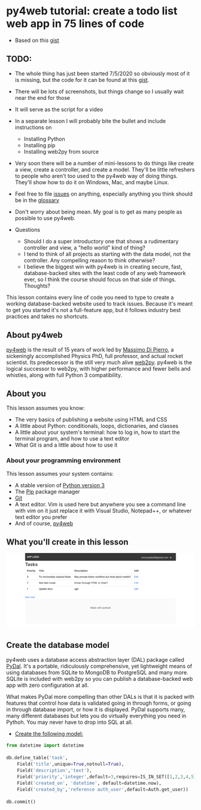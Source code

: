 # py4web tutorial: create a todo list web app in 75 lines of code

* Based on this [gist](https://gist.github.com/tomcam/7b723cbb5f6542f54532d45c1dbc2d19)

## TODO: 
* The whole thing has just been started 7/5/2020 so obviously most of it is missing, but the code for it can be found at this [gist](https://gist.github.com/tomcam/7b723cbb5f6542f54532d45c1dbc2d19).
* There will be lots of screenshots, but things change so I usually wait near the end for those
* It will serve as the script for a video
* In a separate lesson I will probably bite the bullet and include instructions on
  - Installing Python
  - Installing pip
  - Installing web2py from source
* Very soon there will be a number of mini-lessons to do things like create a view, create a controller, and create a model. They'll be little refreshers to people who aren't too used to the py4web way of doing things. They'll show how to do it on Windows, Mac, and maybe Linux.

* Feel free to file [issues](https://github.com/tomcam/py4webcasts/issues) on anything, especially anything you think should be in the [glossary](glossary.md)
* Don't worry about being mean. My goal is to get as many people as possible to use py4web.
* Questions
  - Should I do a super introductory one that shows a rudimentary controller and view, a "hello world" kind of thing?
  - I tend to think of all projects as starting with the data model, not the controller. Any compelling reason to think otherwise?
  - I believe the biggest win with py4web is in creating secure, fast, database-backed sites with the least code of any web framework ever, so I think the course should focus on that side of things. Thoughts?

This lesson contains every line of code you need to type to create a working database-backed website used to track issues. Because it's meant to get you started it's not a full-feature app, but it follows industry best practices and takes no shortcuts. 

## About py4web

[py4web](https://py4web.com) is the result of 15 years of work led by [Massimo Di Pierro](https://www.cdm.depaul.edu/Faculty-and-Staff/Pages/faculty-info.aspx?fid=343), a sickeningly accomplished Physics PhD, full professor, and actual rocket scientist. Its predecessor is the still very much alive [web2py](https://web2py.com). py4web is the logical successor to web2py, with higher performance and fewer bells and whistles, along with full Python 3 compatibility. 

## About you 

This lesson assumes you know:

* The very basics of publishing a website using HTML and CSS
* A little about Python: conditionals, loops, dictionaries, and classes
* A little about your system's terminal: how to log in, how to start the terminal program, and how to use a text editor
* What Git is and a little about how to use it

### About your programming environment

This lesson assumes your system contains:
* A stable version of [Python version 3](https://www.python.org/downloads/)
* The [Pip](https://pip.pypa.io/en/stable/installing/) package manager
* [Git](https://git-scm.com)
* A text editor. Vim is used here but anywhere you see a command line with vim on it just replace it with Visual Studio, Notepad++, or whatever text editor you prefer
* And of course, [py4web](https://py4web.com)

## What you'll create in this lesson

![Screen shot of the todo app created in this lesson](assets/img/py4web-todo-app-index-1280x512.png)

## Create the database model

py4web uses a database access abstraction layer (DAL) package called [PyDal](glossary.md#pydal). It's a portable, ridiculously comprehensive, yet lightweight means of using databases from SQLite to MongoDB to PostgreSQL and many more. SQLite is included with web2py so you can publish a database-backed web app with zero configuration at all.

What makes PyDal more compelling than other DALs is that it is packed with features that control how data is validated going in through forms, or going in through database import, or how it is displayed. PyDal supports many, many different databases but lets you do virtually everything you need in Pythoh. You may never have to drop into SQL at all.

* [Create the following model:](how-create-model.md)

```python
from datetime import datetime

db.define_table('task',
    Field('title',unique=True,notnull=True),
    Field('description','text'),
    Field('priority','integer',default=3,requires=IS_IN_SET([1,2,3,4,5]),zero=True),
    Field('created_on', 'datetime', default=datetime.now),
    Field('created_by','reference auth_user',default=Auth.get_user))

db.commit()
```


